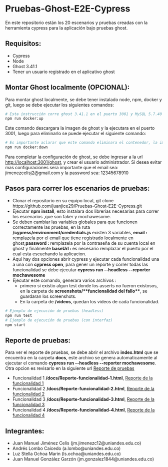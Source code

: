 <h1>Pruebas-Ghost-E2E-Cypress</h1>
<p>En este repositorio están los 20 escenarios y pruebas creadas con la herramienta cypress para la aplicación bajo pruebas ghost.</p>

<h2>Requisitos:</h2>
<ul>
<li>Cypress</li>
<li>Node</li>
<li>Ghost 3.41.1</li>
<li>Tener un usuario registrado en el aplicativo ghost</li>
</ul>

<h2>Montar Ghost localmente (OPCIONAL):</h2>
<p>Para montar ghost localmente, se debe tener instalado node, npm, docker y git, luego se debe ejecutar los siguientes comandos:</p>

```bash
# Esta instrucción corre ghost 3.41.1 en el puerto 3001 y MySQL 5.7.40
npm run docker:up
```

<p>Este comando descargara la imagen de ghost y la ejecutara en el puerto 3001, luego para eliminarlo se puede ejecutar el siguiente comando:</p>

```bash
# Es importante aclarar que este comando eliminara el contenedor, la imagen y todos los datos que se hayan creado en ghost y la base de datos.
npm run docker:down
```

<p>Para completar la configuración de ghost, se debe ingresar a la url <a href="http://localhost:3001/ghost">http://localhost:3001/ghost</a>, y crear el usuario administrador. Si desea evitar mas configuraciones sera importante que el email sea: jimenezcelisj2@gmail.com y la password sea: 12345678910</p>

<h2>Pasos para correr los escenarios de pruebas:</h2>
<ul>
<li>Clonar el repositorio en su equipo local, git clone https://github.com/juanjice29/Pruebas-Ghost-E2E-Cypress.git</li>
<li>Ejecutar <b>npm install</b>, esto instalara dos librerias necesarias para correr los escenarios ,que son faker y mochawesome.</li>
<li>Se deben cambiar las variables globales para que funcionen correctamente las pruebas, en la ruta <b>/cypress/environment/credentials.js</b> existen 3 variables, <b>email : </b> remplazela por el email que tiene registrado localmente en ghost,<b>password : </b> remplazela por la contraseña de su cuenta local en ghost y finalmente 
<b>baseUrl : </b> es necesario remplazar el puerto por el cual esta escuchando la aplicacion.</li>
<li>Aqui hay dos opciones abrir cypress y ejecutar cada funcionalidad una a una con <b>cypress open</b>, para gener un reporte y correr todas las funcionalidad se debe ejecutar <b>cypress run --headless --reporter mochawesome </b></li>
<li>Ejecutar este comando, generara varios archivos :<ul>
    <li>primero si existio algun test donde los asserts no fueron existosos, en la carpeta de <b>screenshots/**funcionalidad del fallo**</b>, se guardaran los screenshots.</li>
    <li>En la carpeta de <b>/videos</b>, quedan los videos de cada funcionalidad.</li>    
</ul> </li>
</ul>

```bash
# Ejemplo de ejecución de pruebas (headless)
npm run test
# Ejemplo de ejecución de pruebas (con interfaz)
npm start
```

<h2>Reporte de pruebas:</h2>
<p>Para ver el reporte de pruebas, se debe abrir el archivo <b>index.html</b> que se encuentra en la carpeta <b>docs</b>, este archivo se genera automaticamente al ejecutar el comando <b>cypress run --headless --reporter mochawesome</b>. Otra opcion es revisarlo en la siguiente url <a href="https://juanjice29.github.io/Pruebas-Ghost-E2E-Cypress/docs">Reporte de pruebas</a>
<ul>
<li>Funcionalidad 1 <b>/docs/Reporte-funcionalidad-1.html</b>, <a href="https://juanjice29.github.io/Pruebas-Ghost-E2E-Cypress/docs/Reporte-funcionalidad-1.html">Reporte de la funcionalidad 1</a></li>
<li>Funcionalidad 2 <b>/docs/Reporte-funcionalidad-2.html</b>, <a href="https://juanjice29.github.io/Pruebas-Ghost-E2E-Cypress/docs/Reporte-funcionalidad-2.html">Reporte de la funcionalidad 2</a></li>
<li>Funcionalidad 3 <b>/docs/Reporte-funcionalidad-3.html</b>, <a href="https://juanjice29.github.io/Pruebas-Ghost-E2E-Cypress/docs/Reporte-funcionalidad-3.html">Reporte de la funcionalidad 3</a></li>
<li>Funcionalidad 4 <b>/docs/Reporte-funcionalidad-4.html</b>, <a href="https://juanjice29.github.io/Pruebas-Ghost-E2E-Cypress/docs/Reporte-funcionalidad-4.html">Reporte de la funcionalidad 4</a></li>
</ul>
</p>

<h2>Integrantes:</h2>
<ul>
<li>Juan Manuel Jiménez Celis (jm.jimenezc12@uniandes.edu.co)</li>
<li>Andrés Lombo Caicedo (a.lombo@uniandes.edu.co)</li>
<li>Luz Stella Ochoa Marin (ls.ochoa@uniandes.edu.co)</li>
<li>Juan Manuel González Garzón (jm.gonzalez1844@uniandes.edu.co)</li>
</ul>
